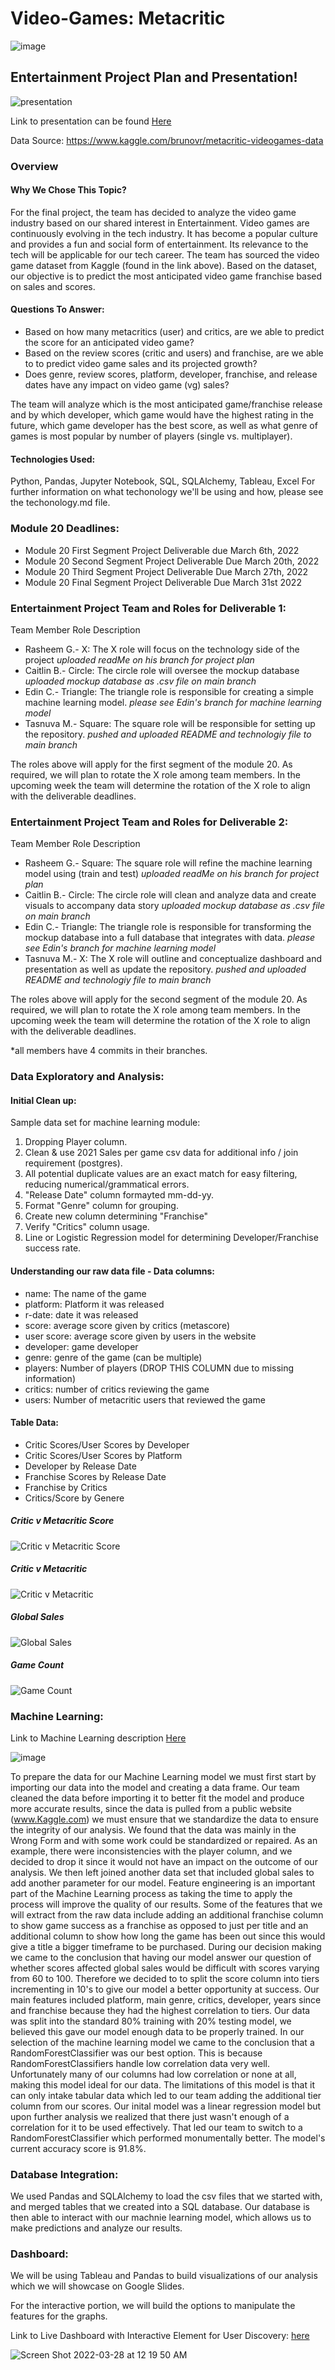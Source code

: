 # Video-Games: Metacritic
![image](https://hips.hearstapps.com/hmg-prod.s3.amazonaws.com/images/gridoffset-videogames-1-1585583517.jpg)

## Entertainment Project Plan and Presentation!
![presentation](https://user-images.githubusercontent.com/33046642/161146165-687535fe-8571-4c08-8876-e9dc2a33a06e.gif)

Link to presentation can be found [Here](https://docs.google.com/presentation/d/1Ufqt-ugDe9Q2NsigC36nNvBCTmWIoBLgSVdLJVUhqxk/edit#slide=id.gc6f980f91_0_0)

Data Source: https://www.kaggle.com/brunovr/metacritic-videogames-data
### Overview 
#### Why We Chose This Topic?
For the final project, the team has decided to analyze the video game industry based on our shared interest in Entertainment. Video games are continuously evolving in the tech industry. It has become a popular culture and provides a fun and social form of entertainment. Its relevance to the tech will be applicable for our tech career. The team has sourced the video game dataset from Kaggle (found in the link above). Based on the dataset, our objective is to predict the most anticipated video game franchise based on sales and scores. 
#### Questions To Answer: 
- Based on how many metacritics (user) and critics, are we able to predict the score for an anticipated video game?
- Based on the review scores (critic and users) and franchise, are we able to to predict video game sales and its projected growth?
- Does genre, review scores, platform, developer, franchise, and release dates have any impact on video game (vg) sales?

The team will analyze which is the most anticipated game/franchise release and by which developer, which game would have the highest rating in the future, which game developer has the best score, as well as what genre of games is most popular by number of players (single vs. multiplayer).
#### Technologies Used: 

Python, Pandas, Jupyter Notebook, SQL, SQLAlchemy, Tableau, Excel
For further information on what techonology we'll be using and how, please see the techonology.md file. 

### Module 20 Deadlines:

- Module 20 First Segment Project Deliverable due March 6th, 2022
- Module 20 Second Segment Project Deliverable Due March 20th, 2022
- Module 20 Third Segment Project Deliverable Due March 27th, 2022
- Module 20 Final Segment Project Deliverable Due March 31st 2022

### Entertainment Project Team and Roles for Deliverable 1:
Team Member Role Description 
- Rasheem G.- X: The X role will focus on the technology side of the project *uploaded readMe on his branch for project plan*
- Caitlin B.- Circle: The circle role will oversee the mockup database *uploaded mockup database as .csv file on main branch*
- Edin C.- Triangle: The triangle role is responsible for creating a simple machine learning model. *please see Edin's branch for machine learning model*
- Tasnuva M.- Square: The square role will be responsible for setting up the repository. *pushed and uploaded README and technologiy file to main branch*

The roles above will apply for the first segment of the module 20. As required, we will plan to rotate the X role among team members. In the upcoming week the team will determine the rotation of the X role to align with the deliverable deadlines.

### Entertainment Project Team and Roles for Deliverable 2:
Team Member Role Description 
- Rasheem G.- Square: The square role will refine the machine learning model using (train and test) *uploaded readMe on his branch for project plan*
- Caitlin B.- Circle: The circle role will clean and analyze data and create visuals to accompany data story *uploaded mockup database as .csv file on main branch*
- Edin C.- Triangle: The triangle role is responsible for transforming the mockup database into a full database that integrates with data. *please see Edin's branch for machine learning model*
- Tasnuva M.- X: The X role will outline and conceptualize dashboard and presentation as well as update the repository. *pushed and uploaded README and technologiy file to main branch*

The roles above will apply for the second segment of the module 20. As required, we will plan to rotate the X role among team members. In the upcoming week the team will determine the rotation of the X role to align with the deliverable deadlines.

 *all members have 4 commits in their branches.

### Data Exploratory and Analysis: 
#### Initial Clean up: 
Sample data set for machine learning module:
1) Dropping Player column.
2) Clean & use 2021 Sales per game csv data for additional info / join requirement (postgres). 
3) All potential duplicate values are an exact match for easy filtering, reducing numerical/grammatical errors.
4) "Release Date" column formayted mm-dd-yy.
5) Format "Genre" column for grouping.
6) Create new column determining "Franchise"
7) Verify "Critics" column usage. 
8) Line or Logistic Regression model for determining Developer/Franchise success rate.

#### Understanding our raw data file - Data columns:
* name: The name of the game
* platform: Platform it was released
* r-date: date it was released
* score: average score given by critics (metascore)
* user score: average score given by users in the website
* developer: game developer
* genre: genre of the game (can be multiple)
* players: Number of players (DROP THIS COLUMN due to missing information)
* critics: number of critics reviewing the game
* users: Number of metacritic users that reviewed the game

#### Table Data: 
* Critic Scores/User Scores by Developer 
* Critic Scores/User Scores by Platform 
* Developer by Release Date 
* Franchise Scores by Release Date 
* Franchise by Critics
* Critics/Score by Genere


##### Critic v Metacritic Score
![Critic v Metacritic Score](https://user-images.githubusercontent.com/93060074/160318680-704eacb9-af2c-4fc7-aa10-ef76799d73c3.jpg)

##### Critic v Metacritic
![Critic v Metacritic](https://user-images.githubusercontent.com/93060074/160318689-353a371e-59e9-4963-ba1c-2f56e673271b.jpg)

##### Global Sales
![Global Sales](https://user-images.githubusercontent.com/93060074/160318698-1ad6cb7c-59e6-4259-aedb-ff74dc5f11b3.jpg)

##### Game Count
![Game Count](https://user-images.githubusercontent.com/93060074/160318709-693ebea4-394b-40f8-bf27-55c10251f58a.jpg)


### Machine Learning:
Link to Machine Learning description [Here](https://github.com/taznuva/Entertainment_project/blob/main/Module%2020%20Second%20Segment%20UPDATED)

![image](https://user-images.githubusercontent.com/33046642/160321071-2b1f0649-d8f6-4942-af7a-d7ce083ac8c5.png)

To prepare the data for our Machine Learning model we must first start by importing our data into the model and creating a data frame. Our team cleaned the data before importing it to better fit the model and produce more accurate results, since the data is pulled from a public website (www.Kaggle.com) we must ensure that we standardize the data to ensure the integrity of our analysis. We found that the data was mainly in the Wrong Form and with some work could be standardized or repaired. As an example, there were inconsistencies with the player column, and we decided to drop it since it would not have an impact on the outcome of our analysis. We then left joined another data set that included global sales to add another parameter for our model. Feature engineering is an important part of the Machine Learning process as taking the time to apply the process will improve the quality of our results. Some of the features that we will extract from the raw data include adding an additional franchise column to show game success as a franchise as opposed to just per title and an additional column to show how long the game has been out since this would give a title a bigger timeframe to be purchased. During our decision making we came to the conclusion that having our model answer our question of whether scores affected global sales would be difficult with scores varying from 60 to 100. Therefore we decided to to split the score column into tiers incrementing in 10's to give our model a better opportunity at success. Our main features included platform, main genre, critics, developer, years since and franchise because they had the highest correlation to tiers. Our data was split into the standard 80% training with 20% testing model, we believed this gave our model enough data to be properly trained. In our selection of the machine learning model we came to the conclusion that a RandomForestClassifier was our best option. This is because RandomForestClassifiers handle low correlation data very well. Unfortunately many of our columns had low correlation or none at all, making this model ideal for our data. The limitations of this model is that it can only intake tabular data which led to our team adding the additional tier column from our scores. Our inital model was a linear regression model but upon further analysis we realized that there just wasn't enough of a correlation for it to be used effectively. That led our team to switch to a RandomForestClassifier which performed monumentally better. The model's current accuracy score is 91.8%.

### Database Integration:
We used Pandas and SQLAlchemy to load the csv files that we started with, and merged tables that we created into a SQL database. Our database is then able to interact with our machnie learning model, which allows us to make predictions and analyze our results.

### Dashboard:
We will be using Tableau and Pandas to build visualizations of our analysis which we will showcase on Google Slides. 

For the interactive portion, we will build the options to manipulate the features for the graphs.

Link to Live Dashboard with Interactive Element for User Discovery: [here](https://public.tableau.com/views/FinalProjectDash_16484347260900/Dashboard1?:language=en-US&:display_count=n&:origin=viz_share_link)

![Screen Shot 2022-03-28 at 12 19 50 AM](https://user-images.githubusercontent.com/91990957/160326044-396c818a-999e-41fe-b9d4-b531fc0ad93e.png)
